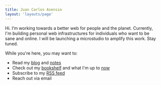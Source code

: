 ```yaml
---
title: Juan Carlos Asensio
layout: 'layouts/page'
---
```


Hi. I’m working towards a better web for people and the planet. Currently, I'm building personal web infrastructures for individuals who want to be sane and online. I will be launching a microstudio to amplify this work. Stay tuned.

While you're here, you may want to:

- Read my [blog](/blog) and [notes](/thinking)
- Check out my [bookshelf](/bookshelf) and what I'm up to [now](/now)
- Subscribe to my [RSS feed](/rss)
- Reach out via email
